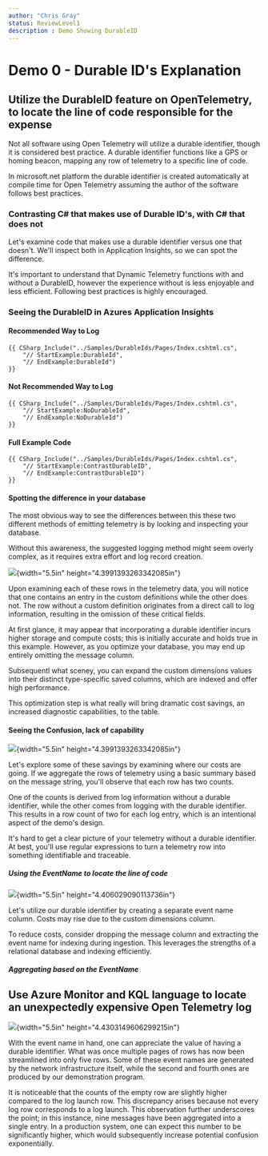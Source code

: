 ```yaml
---
author: "Chris Gray"
status: ReviewLevel1
description : Demo Showing DurableID
---
```


# Demo 0 - Durable ID's Explanation

## Utilize the DurableID feature on OpenTelemetry, to locate the line of code responsible for the expense

Not all software using Open Telemetry will utilize a durable identifier, though
it is considered best practice. A durable identifier functions like a GPS or
homing beacon, mapping any row of telemetry to a specific line of code.

In microsoft.net platform the durable identifier is created automatically at
compile time for Open Telemetry assuming the author of the software follows best
practices.

### Contrasting C# that makes use of Durable ID's, with C# that does not

Let's examine code that makes use a durable identifier versus one that doesn't.
We'll inspect both in Application Insights, so we can spot the difference.

It's important to understand that Dynamic Telemetry functions with and without a
DurableID, however the experience without is less enjoyable and less efficient.
Following best practices is highly encouraged.

### Seeing the DurableID in Azures Application Insights

#### Recommended Way to Log

```cdocs_include
{{ CSharp_Include("../Samples/DurableIds/Pages/Index.cshtml.cs",
    "// StartExample:DurableId",
    "// EndExample:DurableId")
}}
```

#### Not Recommended Way to Log

```cdocs_include
{{ CSharp_Include("../Samples/DurableIds/Pages/Index.cshtml.cs",
    "// StartExample:NoDurableId",
    "// EndExample:NoDurableId")
}}
```

#### Full Example Code

```cdocs_include
{{ CSharp_Include("../Samples/DurableIds/Pages/Index.cshtml.cs",
    "// StartExample:ContrastDurableID",
    "// EndExample:ContrastDurableID")
}}
```

#### Spotting the difference in your database

The most obvious way to see the differences between this these two different
methods of emitting telemetry is by looking and inspecting your database.

Without this awareness, the suggested logging method might seem overly complex,
as it requires extra effort and log record creation.

![](../orig_media/Demo.1.DurableID.Contrast.png){width="5.5in"
height="4.3991393263342085in"}

Upon examining each of these rows in the telemetry data, you will notice that
one contains an entry in the custom definitions while the other does not. The
row without a custom definition originates from a direct call to log
information, resulting in the omission of these critical fields.

At first glance, it may appear that incorporating a durable identifier incurs
higher storage and compute costs; this is initially accurate and holds true in
this example. However, as you optimize your database, you may end up entirely
omitting the message column.

Subsequentl what sceney, you can expand the custom dimensions values into their
distinct type-specific saved columns, which are indexed and offer high
performance.

This optimization step is what really will bring dramatic cost savings, an
increased diagnostic capabilities, to the table.

#### Seeing the Confusion, lack of capability

![](../orig_media/Demo.1.DurableID.SummarizeContrast.png){width="5.5in"
height="4.3991393263342085in"}

Let's explore some of these savings by examining where our costs are going. If
we aggregate the rows of telemetry using a basic summary based on the message
string, you'll observe that each row has two counts.

One of the counts is derived from log information without a durable identifier,
while the other comes from logging with the durable identifier. This results in
a row count of two for each log entry, which is an intentional aspect of the
demo's design.

It's hard to get a clear picture of your telemetry without a durable identifier.
At best, you'll use regular expressions to turn a telemetry row into something
identifiable and traceable.

##### Using the EventName to locate the line of code

![](../orig_media/Demo.1.DurableID.ExtendEventName.png){width="5.5in"
height="4.406029090113736in"}

Let's utilize our durable identifier by creating a separate event name column.
Costs may rise due to the custom dimensions column.

To reduce costs, consider dropping the message column and extracting the event
name for indexing during ingestion. This leverages the strengths of a relational
database and indexing efficiently.

##### Aggregating based on the EventName

## Use Azure Monitor and KQL language to locate an unexpectedly expensive Open Telemetry log

![](../orig_media/Demo.1.DurableID.SummarizeContrast.png){width="5.5in"
height="4.4303149606299215in"}

With the event name in hand, one can appreciate the value of having a durable
identifier. What was once multiple pages of rows has now been streamlined into
only five rows. Some of these event names are generated by the network
infrastructure itself, while the second and fourth ones are produced by our
demonstration program.

It is noticeable that the counts of the empty row are slightly higher compared
to the log launch row. This discrepancy arises because not every log row
corresponds to a log launch. This observation further underscores the point; in
this instance, nine messages have been aggregated into a single entry. In a
production system, one can expect this number to be significantly higher, which
would subsequently increase potential confusion exponentially.
